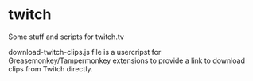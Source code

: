 # twitch
Some stuff and scripts for twitch.tv

download-twitch-clips.js file is a usercripst for Greasemonkey/Tampermonkey extensions to provide a link to download clips from Twitch directly.
